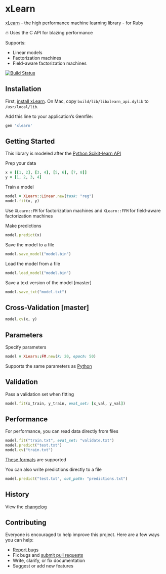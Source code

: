 # xLearn

[xLearn](https://github.com/aksnzhy/xlearn) - the high performance machine learning library - for Ruby

:fire: Uses the C API for blazing performance

Supports:

- Linear models
- Factorization machines
- Field-aware factorization machines

[![Build Status](https://travis-ci.org/ankane/xlearn.svg?branch=master)](https://travis-ci.org/ankane/xlearn)

## Installation

First, [install xLearn](https://xlearn-doc.readthedocs.io/en/latest/install/index.html). On Mac, copy `build/lib/libxlearn_api.dylib` to `/usr/local/lib`.

Add this line to your application’s Gemfile:

```ruby
gem 'xlearn'
```

## Getting Started

This library is modeled after the [Python Scikit-learn API](https://xlearn-doc.readthedocs.io/en/latest/python_api/index.html)

Prep your data

```ruby
x = [[1, 2], [3, 4], [5, 6], [7, 8]]
y = [1, 2, 3, 4]
```

Train a model

```ruby
model = XLearn::Linear.new(task: "reg")
model.fit(x, y)
```

Use `XLearn::FM` for factorization machines and `XLearn::FFM` for field-aware factorization machines

Make predictions

```ruby
model.predict(x)
```

Save the model to a file

```ruby
model.save_model("model.bin")
```

Load the model from a file

```ruby
model.load_model("model.bin")
```

Save a text version of the model [master]

```ruby
model.save_txt("model.txt")
```

## Cross-Validation [master]

```ruby
model.cv(x, y)
```

## Parameters

Specify parameters

```ruby
model = XLearn::FM.new(k: 20, epoch: 50)
```

Supports the same parameters as [Python](https://xlearn-doc.readthedocs.io/en/latest/all_api/index.html)

## Validation

Pass a validation set when fitting

```ruby
model.fit(x_train, y_train, eval_set: [x_val, y_val])
```

## Performance

For performance, you can read data directly from files

```ruby
model.fit("train.txt", eval_set: "validate.txt")
model.predict("test.txt")
model.cv("train.txt")
```

[These formats](https://xlearn-doc.readthedocs.io/en/latest/python_api/index.html#choose-machine-learning-algorithm) are supported

You can also write predictions directly to a file

```ruby
model.predict("test.txt", out_path: "predictions.txt")
```

## History

View the [changelog](https://github.com/ankane/xlearn/blob/master/CHANGELOG.md)

## Contributing

Everyone is encouraged to help improve this project. Here are a few ways you can help:

- [Report bugs](https://github.com/ankane/xlearn/issues)
- Fix bugs and [submit pull requests](https://github.com/ankane/xlearn/pulls)
- Write, clarify, or fix documentation
- Suggest or add new features
